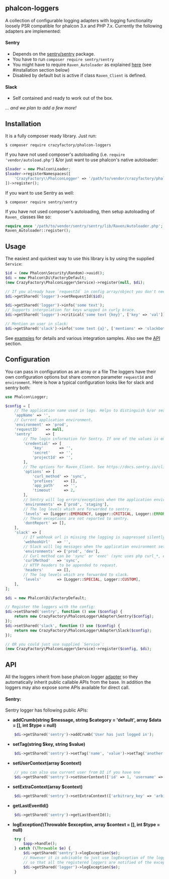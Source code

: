 ## phalcon-loggers

A collection of configurable logging adapters with logging functionality loosely PSR compatible for phalcon 3.x and PHP 7.x.
Currently the following adapters are implemented:

#### Sentry
- Depends on the [sentry/sentry](https://packagist.org/packages/sentry/sentry) package.
- You have to run `composer require sentry/sentry`
- You might have to require `Raven_Autoloader` as explained [here](https://docs.sentry.io/clients/php/#installation) (see #installation section below)
- Disabled by default but is active if class `Raven_Client` is defined.

#### Slack
- Self contained and ready to work out of the box.

*... and we plan to add a few more!*

## Installation
It is a fully composer ready library. Just run:
```
$ composer require crazyfactory/phalcon-loggers
```

If you have not used composer's autoloading (i.e. `require 'vendor/autoload.php'`) &/or just want to use phalcon's native autoloader:
```php
$loader = new Phalcon\Loader;
$loader->registerNamespaces([
    'CrazyFactory\\PhalconLogger' => '/path/to/vendor/crazyfactory/phalcon-loggers/src/',
])->register();

```

If you want to use Sentry as well:
```
$ composer require sentry/sentry
```

If you have not used composer's autoloading, then setup autoloading of `Raven_` classes like so:
```php
require_once '/path/to/vendor/sentry/sentry/lib/Raven/Autoloader.php';
Raven_Autoloader::register();
```

## Usage

The easiest and quickest way to use this library is by using the supplied `Service`:

```php
$id = (new Phalcon\Security\Random)->uuid();
$di = new Phalcon\Di\FactoryDefault;
(new CrazyFactory\PhalconLogger\Service)->register(null, $di);

// If you already have `requestId` in config array/object you don't need to set it again.
$di->getShared('logger')->setRequestId($id);

$di->getShared('logger')->info('some text');
// Supports interpolation for keys wrapped in curly brace.
$di->getShared('logger')->critical('some text {key}', ['key' => 'val']);

// Mention an user in slack:
$di->getShared('slack')->info('some text {a}', ['mentions' => 'slackbot', 'a' => 10]);

```

See [examples](examples/) for details and various integration samples.
Also see the [API](#api) section.

## Configuration

You can pass in configuration as an array or a file
The loggers have their own configuration options but share common parameter `requestId` and `environment`.
Here is how a typical configuration looks like for slack and sentry both:

```php
use Phalcon\Logger;

$config = [
    // The application name used in logs. Helps to distinguish &/or search.
    'appName' => '',
    // Current application environment.
    'environment' => 'prod',
    'requestID'   => null,
    'sentry'      => [
        // The login information for Sentry. If one of the values is empty the logging is suppressed silently.
        'credential' => [
            'key'       => '',
            'secret'    => '',
            'projectId' => '',
        ],
        // The options for Raven_Client. See https://docs.sentry.io/clients/php/config/#available-settings
        'options' => [
            'curl_method' => 'sync',
            'prefixes'    => [],
            'app_path'    => '',
            'timeout'     => 2,
        ],
        // Sentry will log errors/exceptions when the application environment set above is one of these.
        'environments' => ['prod', 'staging'],
        // The log levels which are forwarded to sentry.
        'levels' => [Logger::EMERGENCY, Logger::CRITICAL, Logger::ERROR],
        // These exceptions are not reported to sentry.
        'dontReport' => [],
    ],
    'slack' => [
        // If webhook url is missing the logging is suppressed silently.
        'webhookUrl'   => '',
        // Slack will log messages when the application environment set above is one of these.
        'environments' => ['prod', 'dev'],
        // Curl method can be 'sync' or 'exec' (sync uses php curl_*, exec runs in background).
        'curlMethod'   => 'sync',
        // HTTP headers to be appended to request.
        'headers'      => [],
        // The log levels which are forwarded to slack.
        'levels'       => [Logger::SPECIAL, Logger::CUSTOM],
    ],
];

$di = new Phalcon\Di\FactoryDefault;

// Register the loggers with the config:
$di->setShared('sentry', function () use ($config) {
    return new CrazyFactory\PhalconLogger\Adapter\Sentry($config);
});
$di->setShared('slack', function () use ($config) {
    return new CrazyFactory\PhalconLogger\Adapter\Slack($config);
});

// OR you could just use supplied `Service`:
(new CrazyFactory\PhalconLogger\Service)->register($config, $di);

```


## <a name="api"></a>API
All the loggers inherit from base phalcon logger [adapter](https://github.com/phalcon/cphalcon/blob/master/phalcon/logger/adapter.zep) so they automatically inherit public callable APIs from the base.
In addition the loggers may also expose some APIs available for direct call.

#### Sentry:
Sentry logger has following public APIs:

- **addCrumb(string $message, string $category = 'default', array $data = [], int $type = null)**
```php
    $di->getShared('sentry')->addCrumb('User has just logged in');
```

- **setTag(string $key, string $value)**
```php
    $di->getShared('sentry')->setTag('name', 'value')->setTag('another', 'another-value');
```

- **setUserContext(array $context)**
```php
    // you can also use current user from DI if you have one
    $di->getShared('sentry')->setUserContext(['id' => 1, 'username' => 'someone', 'email' => 'bob@example.com']);
```

- **setExtraContext(array $context)**
```php
    $di->getShared('sentry')->setExtraContext(['arbitrary_key' => 'arbitrary_value', 'arbitrary_key_2', 'arbitrary_value_2']);
```

- **getLastEventId()**
```php
    $di->getShared('sentry')->getLastEventId();
```

- **logException(\Throwable $exception, array $context = [], int $type = null)**
```php
    try {
        $app->handle();
    } catch (\Throwable $e) {
        $di->getShared('sentry')->logException($e);
        // However it is advisable to just use logException of the logger collection
        // so that all the registered loggers are notified of the exception to do the needful.
        $di->getShared('logger')->logException($e);
    }
```
